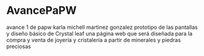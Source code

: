 # AvancePaPW
avance 1 de papw
karla michell martinez gonzalez 
prototipo de las pantallas y diseño básico de Crystal leaf
una página web que será diseñada para la compra y venta de joyería y cristalería 
a partir de minerales y piedras preciosas 
